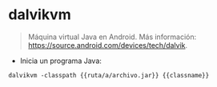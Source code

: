 # dalvikvm

> Máquina virtual Java en Android.
> Más información: <https://source.android.com/devices/tech/dalvik>.

- Inicia un programa Java:

`dalvikvm -classpath {{ruta/a/archivo.jar}} {{classname}}`
